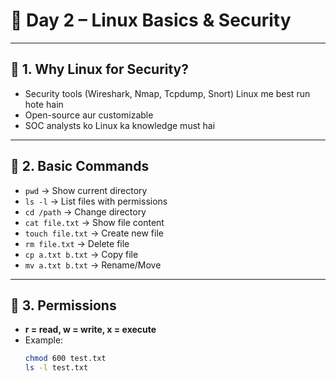 # 📘 Day 2 – Linux Basics & Security  

---

## 🔹 1. Why Linux for Security?
- Security tools (Wireshark, Nmap, Tcpdump, Snort) Linux me best run hote hain  
- Open-source aur customizable  
- SOC analysts ko Linux ka knowledge must hai  

---

## 🔹 2. Basic Commands
- `pwd` → Show current directory  
- `ls -l` → List files with permissions  
- `cd /path` → Change directory  
- `cat file.txt` → Show file content  
- `touch file.txt` → Create new file  
- `rm file.txt` → Delete file  
- `cp a.txt b.txt` → Copy file  
- `mv a.txt b.txt` → Rename/Move  

---

## 🔹 3. Permissions
- **r = read, w = write, x = execute**  
- Example:  
  ```bash
  chmod 600 test.txt
  ls -l test.txt

